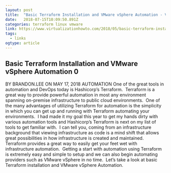 ```yaml
---
layout: post 
title:  "Basic Terraform Installation and VMware vSphere Automation - Virtualization Howto" 
date:   2018-07-15T10:09:50.891Z 
categories: terraform linux vmware
link: https://www.virtualizationhowto.com/2018/05/basic-terraform-installation-and-vmware-vsphere-automation/ 
tags:
  - links
ogtype: article 
---
```


## Basic Terraform Installation and VMware vSphere Automation  0
BY BRANDON.LEE ON MAY 17, 2018 AUTOMATION
One of the great tools in automation and DevOps today is Hashicorp’s Terraform.  Terraform is a great way to provide powerful automation in most any environment spanning on-premise infrastructure to public cloud environments.  One of the many advantages of utilizing Terraform for automation is the simplicity in which you can get up and running with Terraform automating your environments.  I had made it my goal this year to get my hands dirty with various automation tools and Hashicorp’s Terraform is next on my list of tools to get familiar with.  I can tell you, coming from an infrastructure background that viewing infrastructure as code is a mind shift that allows great possibilities in how infrastructure is created and maintained.  Terraform provides a great way to easily get your feet wet with infrastructure automation.  Getting a start with automation using Terraform is extremely easy and simple to setup and we can also begin automating providers such as VMware vSphere in no time.  Let’s take a look at basic Terraform installation and VMware vSphere Automation.
